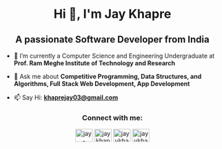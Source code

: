 
<h1 align="center">
Hi 👋, I'm Jay Khapre
</h1>

<h2 align="center">A passionate Software Developer from India</h2>

- 🔭 I’m currently a Computer Science and Engineering Undergraduate at **Prof. Ram Meghe Institute of Technology and Research**

- 💬 Ask me about **Competitive Programming, Data Structures, and Algorithms, Full Stack Web Development, App Development**

- 📫 Say Hi: **khaprejay03@gmail.com**



<h3 align="center">Connect with me:</h3>
<p align="center">
<a href="https://linkedin.com/in/jay-khapre-2611061b3" target="blank"><img align="center" src="https://raw.githubusercontent.com/rahuldkjain/github-profile-readme-generator/master/src/images/icons/Social/linked-in-alt.svg" alt="jay-khapre-2611061b3" height="30" width="40" /></a>
<a href="https://instagram.com/jaykhapre_" target="blank"><img align="center" src="https://raw.githubusercontent.com/rahuldkjain/github-profile-readme-generator/master/src/images/icons/Social/instagram.svg" alt="jaykhapre_" height="30" width="40" /></a>
<a href="https://codeforces.com/profile/jayykhapre" target="blank"><img align="center" src="https://raw.githubusercontent.com/rahuldkjain/github-profile-readme-generator/master/src/images/icons/Social/codeforces.svg" alt="jayykhapre" height="30" width="40" /></a>
<a href="https://www.leetcode.com/jayykhapre" target="blank"><img align="center" src="https://raw.githubusercontent.com/rahuldkjain/github-profile-readme-generator/master/src/images/icons/Social/leet-code.svg" alt="jayykhapre" height="30" width="40" /></a>
</p>

